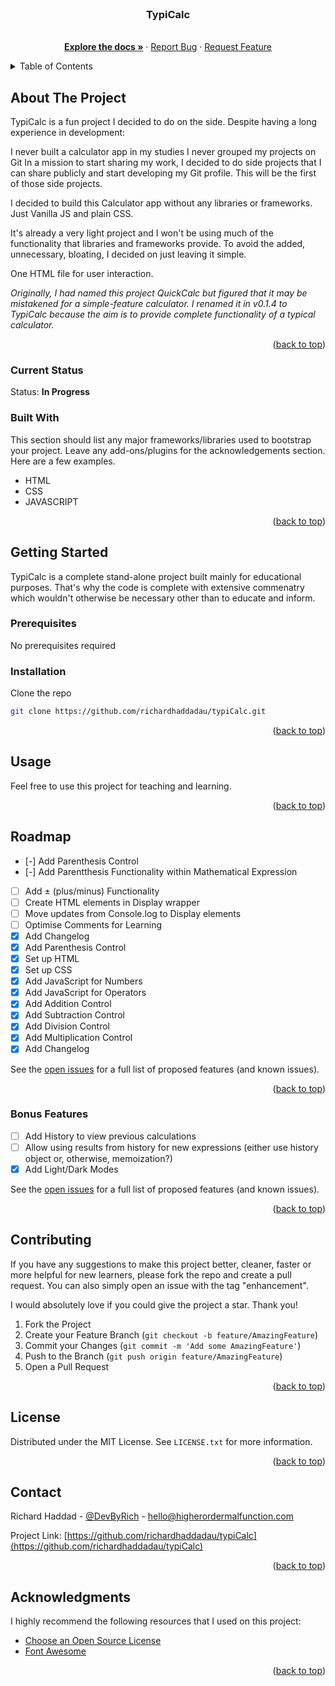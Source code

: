 <div id="top"></div>
<!--
*** Thank you for visiting my project. If you have any ideas or suggestions
*** that could benefit anyone else checking out or using this project
*** feel free to fork the repo and create a pull request
*** or you can just open an issue with an "enhancement" tag.
*** Please give the project a star! Thank you.
-->

<!-- PROJECT LOGO -->
<br />
<div align="center">
<!--   <a href="https://github.com/richardhaddadau/typiCalc">
    <img src="images/logo.png" alt="Logo" width="80" height="80">
  </a> -->

  <h3 align="center">TypiCalc</h3>

  <p align="center">
    <br />
    <a href="https://github.com/richardhaddadau/typiCalc"><strong>Explore the docs »</strong></a>
    ·
    <a href="https://github.com/richardhaddadau/typiCalc/issues">Report Bug</a>
    ·
    <a href="https://github.com/richardhaddadau/typiCalc/issues">Request Feature</a>
  </p>
</div>

<!-- TABLE OF CONTENTS -->
<details>
  <summary>Table of Contents</summary>
  <ol>
    <li>
      <a href="#about-the-project">About The Project</a>
      <ul>
        <li><a href="#current-status">Current Status</a></li>
        <li><a href="#built-with">Built With</a></li>
      </ul>
    </li>
    <li>
      <a href="#getting-started">Getting Started</a>
      <ul>
        <li><a href="#prerequisites">Prerequisites</a></li>
        <li><a href="#installation">Installation</a></li>
      </ul>
    </li>
    <li><a href="#usage">Usage</a></li>
    <li><a href="#roadmap">Roadmap</a>
      <ul>
        <li><a href="#bonus-features">Bonus Features</a></li>
      </ul>
    </li>
    <li><a href="#contributing">Contributing</a></li>
    <li><a href="#license">License</a></li>
    <li><a href="#contact">Contact</a></li>
    <li><a href="#acknowledgments">Acknowledgments</a></li>
  </ol>
</details>

<!-- ABOUT THE PROJECT -->

## About The Project

<!-- [![Product Name Screen Shot][product-screenshot]](https://example.com) -->

TypiCalc is a fun project I decided to do on the side. Despite having a long experience in development:

I never built a calculator app in my studies
I never grouped my projects on Git
In a mission to start sharing my work, I decided to do side projects that I can share publicly and start developing my Git profile. This will be the first of those side projects.

I decided to build this Calculator app without any libraries or frameworks. Just Vanilla JS and plain CSS.

It's already a very light project and I won't be using much of the functionality that libraries and frameworks provide. To avoid the added, unnecessary, bloating, I decided on just leaving it simple.

One HTML file for user interaction.

<em>Originally, I had named this project QuickCalc but figured that it may be mistakened for a simple-feature calculator. I renamed it in v0.1.4 to TypiCalc because the aim is to provide complete functionality of a typical calculator.</em>

<p align="right">(<a href="#top">back to top</a>)</p>

### Current Status

Status: **In Progress**

### Built With

This section should list any major frameworks/libraries used to bootstrap your project. Leave any add-ons/plugins for the acknowledgements section. Here are a few examples.

- HTML
- CSS
- JAVASCRIPT

<p align="right">(<a href="#top">back to top</a>)</p>

<!-- GETTING STARTED -->

## Getting Started

TypiCalc is a complete stand-alone project built mainly for educational purposes.
That's why the code is complete with extensive commenatry which wouldn't otherwise be necessary other than to educate and inform.

### Prerequisites

No prerequisites required

### Installation

Clone the repo

```sh
git clone https://github.com/richardhaddadau/typiCalc.git
```

<p align="right">(<a href="#top">back to top</a>)</p>

<!-- USAGE EXAMPLES -->

## Usage

Feel free to use this project for teaching and learning.

<p align="right">(<a href="#top">back to top</a>)</p>

<!-- ROADMAP -->

## Roadmap

- [-] Add Parenthesis Control
- [-] Add Parentthesis Functionality within Mathematical Expression
- [ ] Add ± (plus/minus) Functionality
- [ ] Create HTML elements in Display wrapper
- [ ] Move updates from Console.log to Display elements
- [ ] Optimise Comments for Learning
- [x] Add Changelog
- [x] Add Parenthesis Control
- [x] Set up HTML
- [x] Set up CSS
- [x] Add JavaScript for Numbers
- [x] Add JavaScript for Operators
- [x] Add Addition Control
- [x] Add Subtraction Control
- [x] Add Division Control
- [x] Add Multiplication Control
- [x] Add Changelog

See the [open issues](https://github.com/richardhaddadau/typiCalc/issues) for a full list of proposed features (and known issues).

<p align="right">(<a href="#top">back to top</a>)</p>

### Bonus Features

- [ ] Add History to view previous calculations
- [ ] Allow using results from history for new expressions (either use history object or, otherwise, memoization?)
- [x] Add Light/Dark Modes

See the [open issues](https://github.com/richardhaddadau/typiCalc/issues) for a full list of proposed features (and known issues).

<p align="right">(<a href="#top">back to top</a>)</p>

<!-- CONTRIBUTING -->

## Contributing

If you have any suggestions to make this project better, cleaner, faster or more helpful for new learners, please fork the repo and create a pull request. You can also simply open an issue with the tag "enhancement".

I would absolutely love if you could give the project a star. Thank you!

1. Fork the Project
2. Create your Feature Branch (`git checkout -b feature/AmazingFeature`)
3. Commit your Changes (`git commit -m 'Add some AmazingFeature'`)
4. Push to the Branch (`git push origin feature/AmazingFeature`)
5. Open a Pull Request

<p align="right">(<a href="#top">back to top</a>)</p>

<!-- LICENSE -->

## License

Distributed under the MIT License. See `LICENSE.txt` for more information.

<p align="right">(<a href="#top">back to top</a>)</p>

<!-- CONTACT -->

## Contact

Richard Haddad - [@DevByRich](https://twitter.com/DevByRich) - hello@higherordermalfunction.com

Project Link: [https://github.com/richardhaddadau/typiCalc](https://github.com/richardhaddadau/typiCalc)

<p align="right">(<a href="#top">back to top</a>)</p>

<!-- ACKNOWLEDGMENTS -->

## Acknowledgments

I highly recommend the following resources that I used on this project:

- [Choose an Open Source License](https://choosealicense.com)
- [Font Awesome](https://fontawesome.com)

<p align="right">(<a href="#top">back to top</a>)</p>
